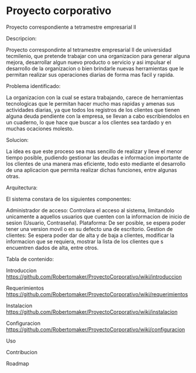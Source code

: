 # Proyecto corporativo
Proyecto correspondiente a tetramestre empresarial ll

Descripcion:

Proyecto correspondinte al tetramestre empresarial ll de universidad tecmilenio, que pretende trabajar con una organizacion para generar alguna mejora, desarrollar algun nuevo
producto o servicio y asi impulsar el desarrollo de la organizacion o bien brindarle nuevas herramientas que le permitan realizar sus operaciones diarias de forma mas facil y 
rapida.

Problema identificado:

La organizacion con la cual se estara trabajando, carece de herramientas tecnologicas que le permitan hacer mucho mas rapidas y amenas sus actividades diarias, ya que todos los
registros de los clientes que tienen alguna deuda pendiente con la empresa, se llevan a cabo escribiendolos en un cuaderno, lo que hace que buscar a los clientes sea tardado y 
en muchas ocaciones molesto.

Solucion:

La idea es que este proceso sea mas sencillo de realizar y lleve el menor tiempo posible, pudiendo gestionar las deudas e informacion importante de los clientes de una manera 
mas eficiente, todo esto mediante el desarrollo de una aplicacion que permita realizar dichas funciones, entre algunas otras.

Arquitectura:

El sistema constara de los siguientes componentes:

Administrador de acceso: Controlara el acceso al sistema, limitandolo unicamente a aquellos usuarios que cuenten con la informacion de inicio de sesion (Usuario, Contraseña).
Plataforma: De ser posible, se espera poder tener una version movil o en su defecto una de escritorio.
Gestion de clientes: Se espera poder dar de alta y de baja a clientes, modificar la informacion que se requiera, mostrar la lista de los clientes que s encuentren dados de
alta, entre otros.

Tabla de contenido:

Introduccion https://github.com/Robertomaker/ProyectoCorporativo/wiki/introduccion

Requerimientos https://github.com/Robertomaker/ProyectoCorporativo/wiki/requerimientos

Instalacion https://github.com/Robertomaker/ProyectoCorporativo/wiki/instalacion

Configuracion https://github.com/Robertomaker/ProyectoCorporativo/wiki/configuracion

Uso 

Contribucion 

Roadmap 

